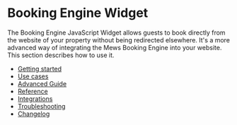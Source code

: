 # Booking Engine Widget

The Booking Engine JavaScript Widget allows guests to book directly from the website of your property without being redirected elsewhere.
It's a more advanced way of integrating the Mews Booking Engine into your website. This section describes how to use it.

* [Getting started](getting-started.md)
* [Use cases](use-cases/README.md)
* [Advanced Guide](advanced-guide.md)
* [Reference](reference.md)
* [Integrations](integrations.md)
* [Troubleshooting](troubleshooting.md)
* [Changelog](changelog/README.md)
